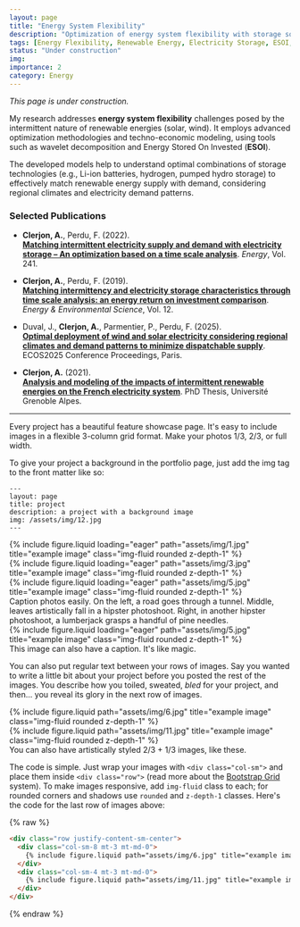 ```yaml
---
layout: page
title: "Energy System Flexibility"
description: "Optimization of energy system flexibility with storage solutions, renewable energy integration, and innovative techno-economic models."
tags: [Energy Flexibility, Renewable Energy, Electricity Storage, ESOI, Optimization]
status: "Under construction"
img:
importance: 2
category: Energy
---
```


*This page is under construction.*

My research addresses **energy system flexibility** challenges posed by the intermittent nature of renewable energies (solar, wind). It employs advanced optimization methodologies and techno-economic modeling, using tools such as wavelet decomposition and Energy Stored On Invested (**ESOI**).

The developed models help to understand optimal combinations of storage technologies (e.g., Li-ion batteries, hydrogen, pumped hydro storage) to effectively match renewable energy supply with demand, considering regional climates and electricity demand patterns.

### Selected Publications

- **Clerjon, A.**, Perdu, F. (2022).  
[**Matching intermittent electricity supply and demand with electricity storage – An optimization based on a time scale analysis**](https://doi.org/10.1016/j.energy.2021.122799). *Energy*, Vol. 241.

- **Clerjon, A.**, Perdu, F. (2019).  
[**Matching intermittency and electricity storage characteristics through time scale analysis: an energy return on investment comparison**](https://doi.org/10.1039/C8EE01940A). *Energy & Environmental Science*, Vol. 12.

- Duval, J., **Clerjon, A.**, Parmentier, P., Perdu, F. (2025).  
[**Optimal deployment of wind and solar electricity considering regional climates and demand patterns to minimize dispatchable supply**](https://cea.hal.science/cea-05141769). ECOS2025 Conference Proceedings, Paris.

- **Clerjon, A.** (2021).  
[**Analysis and modeling of the impacts of intermittent renewable energies on the French electricity system**](https://theses.hal.science/tel-03230033). PhD Thesis, Université Grenoble Alpes.


---

Every project has a beautiful feature showcase page.
It's easy to include images in a flexible 3-column grid format.
Make your photos 1/3, 2/3, or full width.

To give your project a background in the portfolio page, just add the img tag to the front matter like so:

    ---
    layout: page
    title: project
    description: a project with a background image
    img: /assets/img/12.jpg
    ---

<div class="row">
    <div class="col-sm mt-3 mt-md-0">
        {% include figure.liquid loading="eager" path="assets/img/1.jpg" title="example image" class="img-fluid rounded z-depth-1" %}
    </div>
    <div class="col-sm mt-3 mt-md-0">
        {% include figure.liquid loading="eager" path="assets/img/3.jpg" title="example image" class="img-fluid rounded z-depth-1" %}
    </div>
    <div class="col-sm mt-3 mt-md-0">
        {% include figure.liquid loading="eager" path="assets/img/5.jpg" title="example image" class="img-fluid rounded z-depth-1" %}
    </div>
</div>
<div class="caption">
    Caption photos easily. On the left, a road goes through a tunnel. Middle, leaves artistically fall in a hipster photoshoot. Right, in another hipster photoshoot, a lumberjack grasps a handful of pine needles.
</div>
<div class="row">
    <div class="col-sm mt-3 mt-md-0">
        {% include figure.liquid loading="eager" path="assets/img/5.jpg" title="example image" class="img-fluid rounded z-depth-1" %}
    </div>
</div>
<div class="caption">
    This image can also have a caption. It's like magic.
</div>

You can also put regular text between your rows of images.
Say you wanted to write a little bit about your project before you posted the rest of the images.
You describe how you toiled, sweated, _bled_ for your project, and then... you reveal its glory in the next row of images.

<div class="row justify-content-sm-center">
    <div class="col-sm-8 mt-3 mt-md-0">
        {% include figure.liquid path="assets/img/6.jpg" title="example image" class="img-fluid rounded z-depth-1" %}
    </div>
    <div class="col-sm-4 mt-3 mt-md-0">
        {% include figure.liquid path="assets/img/11.jpg" title="example image" class="img-fluid rounded z-depth-1" %}
    </div>
</div>
<div class="caption">
    You can also have artistically styled 2/3 + 1/3 images, like these.
</div>

The code is simple.
Just wrap your images with `<div class="col-sm">` and place them inside `<div class="row">` (read more about the <a href="https://getbootstrap.com/docs/4.4/layout/grid/">Bootstrap Grid</a> system).
To make images responsive, add `img-fluid` class to each; for rounded corners and shadows use `rounded` and `z-depth-1` classes.
Here's the code for the last row of images above:

{% raw %}

```html
<div class="row justify-content-sm-center">
  <div class="col-sm-8 mt-3 mt-md-0">
    {% include figure.liquid path="assets/img/6.jpg" title="example image" class="img-fluid rounded z-depth-1" %}
  </div>
  <div class="col-sm-4 mt-3 mt-md-0">
    {% include figure.liquid path="assets/img/11.jpg" title="example image" class="img-fluid rounded z-depth-1" %}
  </div>
</div>
```

{% endraw %}

